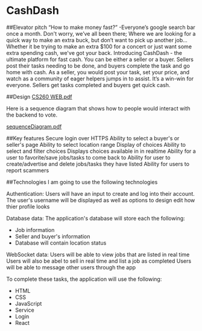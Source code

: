# CashDash

##Elevator pitch
“How to make money fast?” -Everyone’s google search bar once a month. 
Don't worry, we’ve all been there; Where we are looking for a quick way to make an extra buck, but don’t want to pick up another job… Whether it be trying to make an extra $100 for a concert or just want some extra spending cash, we've got your back. Introducing CashDash - the ultimate platform for fast cash. You can be either a seller or a buyer. Sellers post their tasks needing to be done, and buyers complete the task and go home with cash. As a seller, you would post your task, set your price, and watch as a community of eager helpers jumps in to assist. It’s a win-win for everyone. Sellers get tasks completed and buyers get quick cash. 

##Design
[CS260 WEB.pdf](https://github.com/anyssakayla/startup-example/files/12707704/CS260.WEB.pdf)

Here is a sequence diagram that shows how to people would interact with the backend to vote.

[sequenceDiagram.pdf](https://github.com/anyssakayla/startup-example/files/12707708/sequenceDiagram.pdf)

##Key features
Secure login over HTTPS
Ability to select a buyer's or seller's page
Ability to select location range
Display of choices
Ability to select and filter choices
Displays choices available in in realtime
Ability for a user to favorite/save jobs/tasks to come back to
Ability for user to create/advertise and delete jobs/tasks they have listed
Ability for users to report scammers

##Technologies
I am going to use the following technologies

Authentication: 
Users will have an input to create and log into their account. 
The user's username will be displayed as well as options to design edit how thier profile looks


Database data: 
The application's database will store each the following:
- Job information
- Seller and buyer's information
- Database will contain location status


WebSocket data: 
Users will be able to view jobs that are listed in real time
Users will also be abel to sell in real time and list a job as completed
Users will be able to message other users through the app

To complete these tasks, the application will use the following:
- HTML
- CSS
- JavaScript
- Service
- Login
- React

